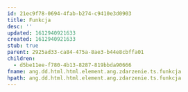 ```yaml
---
id: 21ec9f78-0694-4fab-b274-c9410e3d0903
title: Funkcja
desc: ''
updated: 1612940921633
created: 1612940921633
stub: true
parent: 2925ad33-ca84-475a-8ae3-b44e8cbffa01
children:
  - d5be11ee-f780-4b13-8287-819bbda90666
fname: ang.dd.html.html.element.ang.zdarzenie.ts.funkcja
hpath: ang.dd.html.html.element.ang.zdarzenie.ts.funkcja
---
```




